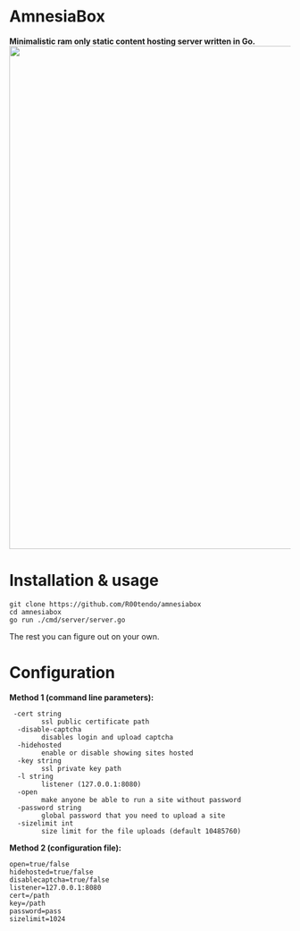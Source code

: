 # AmnesiaBox
**Minimalistic ram only static content hosting server written in Go.**
<img width=900 src="https://github.com/user-attachments/assets/b9de2850-f8e1-4dc7-890a-6a62d6e111f2">

# Installation & usage
```
git clone https://github.com/R00tendo/amnesiabox
cd amnesiabox
go run ./cmd/server/server.go
```
The rest you can figure out on your own.

# Configuration 
**Method 1 (command line parameters):**
```
 -cert string
        ssl public certificate path
  -disable-captcha
        disables login and upload captcha
  -hidehosted
        enable or disable showing sites hosted
  -key string
        ssl private key path
  -l string
        listener (127.0.0.1:8080)
  -open
        make anyone be able to run a site without password
  -password string
        global password that you need to upload a site
  -sizelimit int
        size limit for the file uploads (default 10485760)
```

**Method 2 (configuration file):**
```
open=true/false
hidehosted=true/false
disablecaptcha=true/false
listener=127.0.0.1:8080
cert=/path
key=/path
password=pass
sizelimit=1024
```
